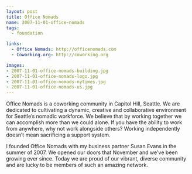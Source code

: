 ```yaml
---
layout: post
title: Office Nomads
name: 2007-11-01-office-nomads
tags: 
  - foundation

links:
  - Office Nomads: http://officenomads.com
  - Coworking.org: http://coworking.org

images:
- 2007-11-01-office-nomads-building.jpg
- 2007-11-01-office-nomads-logo.jpg
- 2007-11-01-office-nomads-nytimes.jpg
- 2007-11-01-office-nomads-us.jpg
---
```

Office Nomads is a coworking community in Capitol Hill, Seattle. We are dedicated to cultivating a dynamic, creative and collaborative environment for Seattle’s nomadic workforce. We believe that by working together we can accomplish more than we could alone. If you have the ability to work from anywhere, why not work alongside others? Working independently doesn’t mean sacrificing a support system.

I founded Office Nomads with my business partner Susan Evans in the summer of 2007.  We opened our doors that November and we've been growing ever since.  Today we are proud of our vibrant, diverse community and are lucky to be members of such an amazing network.  